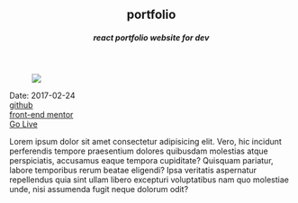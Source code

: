 <header>
  <h2>portfolio</h2>
  <h5>react portfolio website for dev</h5>
</header>
<figure>
  <img src='https://user-images.githubusercontent.com/83957658/171794623-99ac76f8-7264-4a80-af62-3e4815c08547.jpeg'/>
</figure>
<div className='article-text'>
  <div className='article-text-header'>
    <time dateTime='2022-06-24'>Date: 2017-02-24</time><br />
    <a href='www.github.com'>github</a><br />
    <a href='www.frontendmentor.com'>front-end mentor</a><br />
     <a href='https://0me9a.github.io/react-portfolio/'>Go Live</a><br />
  </div>
  <p>Lorem ipsum dolor sit amet consectetur adipisicing elit. Vero, hic incidunt perferendis tempore praesentium dolores quibusdam molestias atque perspiciatis, accusamus eaque tempora cupiditate? Quisquam pariatur, labore temporibus rerum beatae eligendi? Ipsa veritatis aspernatur repellendus quia sint ullam libero excepturi voluptatibus nam quo molestiae unde, nisi assumenda fugit neque dolorum odit?</p>
</div>

